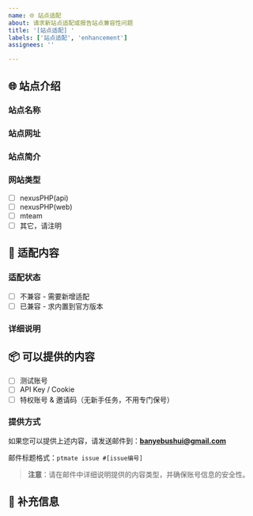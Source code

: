 ```yaml
---
name: 🌐 站点适配
about: 请求新站点适配或报告站点兼容性问题
title: '[站点适配] '
labels: ['站点适配', 'enhancement']
assignees: ''

---
```


## 🌐 站点介绍

### 站点名称
<!-- 请填写站点的完整名称 -->

### 站点网址
<!-- 请填写站点的完整URL地址 -->

### 站点简介
<!-- 请简要描述该站点的特点、类型、规模等信息 -->

### 网站类型
- [ ] nexusPHP(api)
- [ ] nexusPHP(web)
- [ ] mteam
- [ ] 其它，请注明
## 🔧 适配内容

### 适配状态
<!-- 请选择以下其中一项 -->
- [ ] 不兼容 - 需要新增适配
- [ ] 已兼容 - 求内置到官方版本

### 详细说明
<!-- 如果选择"不兼容"，请详细描述哪些功能不兼容，遇到的具体问题 -->
<!-- 如果选择"已兼容"，请说明已完成的适配工作和测试情况 -->

## 📦 可以提供的内容

<!-- 请勾选您可以提供的内容，这将有助于开发者进行适配工作 -->

- [ ] 测试账号
- [ ] API Key / Cookie
- [ ] 特权账号 & 邀请码（无新手任务，不用专门保号）

### 提供方式
如果您可以提供上述内容，请发送邮件到：**banyebushui@gmail.com**

邮件标题格式：`ptmate issue #[issue编号]`

> **注意**：请在邮件中详细说明提供的内容类型，并确保账号信息的安全性。

## 📝 补充信息

<!-- 如有其他需要说明的信息，请在此处补充 -->